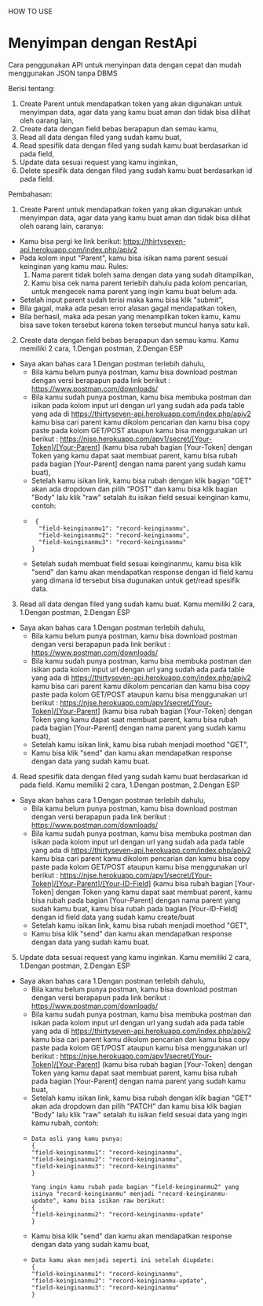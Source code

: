 HOW TO USE
# Menyimpan dengan RestApi
Cara penggunakan API untuk menyinpan data dengan cepat dan mudah menggunakan JSON tanpa DBMS

Berisi tentang:
1. Create Parent untuk mendapatkan token yang akan digunakan untuk menyimpan data, agar data yang kamu buat aman dan tidak bisa dilihat oleh oarang lain,
2. Create data dengan field bebas berapapun dan semau kamu,
3. Read all data dengan filed yang sudah kamu buat,
4. Read spesifik data dengan filed yang sudah kamu buat berdasarkan id pada field,
5. Update data sesuai request yang kamu inginkan,
6. Delete spesifik data dengan filed yang sudah kamu buat berdasarkan id pada field.

Pembahasan:
1. Create Parent untuk mendapatkan token yang akan digunakan untuk menyimpan data, agar data yang kamu buat aman dan tidak bisa dilihat oleh oarang lain, caranya:
- Kamu bisa pergi ke link berikut: https://thirtyseven-api.herokuapp.com/index.php/apiv2
- Pada kolom input "Parent", kamu bisa isikan nama parent sesuai keinginan yang kamu mau.
  Rules:
  1. Nama parent tidak boleh sama dengan data yang sudah ditampilkan,
  2. Kamu bisa cek nama parent terlebih dahulu pada kolom pencarian, untuk mengecek nama parent yang ingin kamu buat belum ada.
- Setelah input parent sudah terisi maka kamu bisa klik "submit",
- Bila gagal, maka ada pesan error alasan gagal mendapatkan token,
- Bila berhasil, maka ada pesan yang menampilkan token kamu, kamu bisa save token tersebut karena token tersebut muncul hanya satu kali.

2. Create data dengan field bebas berapapun dan semau kamu. Kamu memiliki 2 cara, 1.Dengan postman, 2.Dengan ESP
  - Saya akan bahas cara 1.Dengan postman terlebih dahulu,
    - Bila kamu belum punya postman, kamu bisa download postman dengan versi berapapun pada link berikut : https://www.postman.com/downloads/
    - Bila kamu sudah punya postman, kamu bisa membuka postman dan isikan pada kolom input url dengan url yang sudah ada pada table yang ada di https://thirtyseven-api.herokuapp.com/index.php/apiv2 kamu bisa cari parent kamu dikolom pencarian dan kamu bisa copy paste pada kolom GET/POST ataupun kamu bisa menggunakan url berikut : https://njse.herokuapp.com/apv1/secret/[Your-Token]/[Your-Parent] (kamu bisa rubah bagian [Your-Token] dengan Token yang kamu dapat saat membuat parent, kamu bisa rubah pada bagian [Your-Parent] dengan nama parent yang sudah kamu buat),
    - Setelah kamu isikan link, kamu bisa rubah dengan klik bagian "GET" akan ada dropdown dan pilih "POST" dan kamu bisa klik bagian "Body" lalu klik "raw" setalah itu isikan field sesuai keinginan kamu, contoh:
    -      {
            "field-keinginanmu1": "record-keinginanmu",
            "field-keinginanmu2": "record-keinginanmu",
            "field-keinginanmu3": "record-keinginanmu"
          }
    - Setelah sudah membuat field sesuai keinginanmu, kamu bisa klik "send" dan kamu akan mendapatkan response dengan id field kamu yang dimana id tersebut bisa dugunakan untuk get/read spesifik data.
 
 3. Read all data dengan filed yang sudah kamu buat. Kamu memiliki 2 cara, 1.Dengan postman, 2.Dengan ESP
  - Saya akan bahas cara 1.Dengan postman terlebih dahulu,
    - Bila kamu belum punya postman, kamu bisa download postman dengan versi berapapun pada link berikut : https://www.postman.com/downloads/
    - Bila kamu sudah punya postman, kamu bisa membuka postman dan isikan pada kolom input url dengan url yang sudah ada pada table yang ada di https://thirtyseven-api.herokuapp.com/index.php/apiv2 kamu bisa cari parent kamu dikolom pencarian dan kamu bisa copy paste pada kolom GET/POST ataupun kamu bisa menggunakan url berikut : https://njse.herokuapp.com/apv1/secret/[Your-Token]/[Your-Parent] (kamu bisa rubah bagian [Your-Token] dengan Token yang kamu dapat saat membuat parent, kamu bisa rubah pada bagian [Your-Parent] dengan nama parent yang sudah kamu buat),
    - Setelah kamu isikan link, kamu bisa rubah menjadi moethod "GET",
    - Kamu bisa klik "send" dan kamu akan mendapatkan response dengan data yang sudah kamu buat.
 
4. Read spesifik data dengan filed yang sudah kamu buat berdasarkan id pada field. Kamu memiliki 2 cara, 1.Dengan postman, 2.Dengan ESP
  - Saya akan bahas cara 1.Dengan postman terlebih dahulu,
    - Bila kamu belum punya postman, kamu bisa download postman dengan versi berapapun pada link berikut : https://www.postman.com/downloads/
    - Bila kamu sudah punya postman, kamu bisa membuka postman dan isikan pada kolom input url dengan url yang sudah ada pada table yang ada di https://thirtyseven-api.herokuapp.com/index.php/apiv2 kamu bisa cari parent kamu dikolom pencarian dan kamu bisa copy paste pada kolom GET/POST ataupun kamu bisa menggunakan url berikut : https://njse.herokuapp.com/apv1/secret/[Your-Token]/[Your-Parent]/[Your-ID-Field] (kamu bisa rubah bagian [Your-Token] dengan Token yang kamu dapat saat membuat parent, kamu bisa rubah pada bagian [Your-Parent] dengan nama parent yang sudah kamu buat, kamu bisa rubah pada bagian [Your-ID-Field] dengan id field data yang sudah kamu create/buat
    - Setelah kamu isikan link, kamu bisa rubah menjadi moethod "GET",
    - Kamu bisa klik "send" dan kamu akan mendapatkan response dengan data yang sudah kamu buat.

5. Update data sesuai request yang kamu inginkan. Kamu memiliki 2 cara, 1.Dengan postman, 2.Dengan ESP
  - Saya akan bahas cara 1.Dengan postman terlebih dahulu,
    - Bila kamu belum punya postman, kamu bisa download postman dengan versi berapapun pada link berikut : https://www.postman.com/downloads/
    - Bila kamu sudah punya postman, kamu bisa membuka postman dan isikan pada kolom input url dengan url yang sudah ada pada table yang ada di https://thirtyseven-api.herokuapp.com/index.php/apiv2 kamu bisa cari parent kamu dikolom pencarian dan kamu bisa copy paste pada kolom GET/POST ataupun kamu bisa menggunakan url berikut : https://njse.herokuapp.com/apv1/secret/[Your-Token]/[Your-Parent] (kamu bisa rubah bagian [Your-Token] dengan Token yang kamu dapat saat membuat parent, kamu bisa rubah pada bagian [Your-Parent] dengan nama parent yang sudah kamu buat,
    - Setelah kamu isikan link, kamu bisa rubah dengan klik bagian "GET" akan ada dropdown dan pilih "PATCH" dan kamu bisa klik bagian "Body" lalu klik "raw" setalah itu isikan field sesuai data yang ingin kamu rubah, contoh:
    -     Data asli yang kamu punya:
          {
          "field-keinginanmu1": "record-keinginanmu",
          "field-keinginanmu2": "record-keinginanmu",
          "field-keinginanmu3": "record-keinginanmu"
          }
          
          Yang ingin kamu rubah pada bagian "field-keinginanmu2" yang isinya "record-keinginanmu" menjadi "record-keinginanmu-update", kamu bisa isikan raw berikut:
          {
          "field-keinginanmu2": "record-keinginanmu-update"
          }
    - Kamu bisa klik "send" dan kamu akan mendapatkan response dengan data yang sudah kamu buat,
    -     Data kamu akan menjadi seperti ini setelah diupdate:
          {
          "field-keinginanmu1": "record-keinginanmu",
          "field-keinginanmu2": "record-keinginanmu-update",
          "field-keinginanmu3": "record-keinginanmu"
          }
